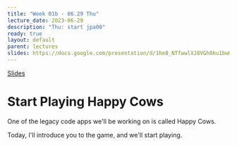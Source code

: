 ```yaml
---
title: "Week 01b - 06.29 Thu"
lecture_date: 2023-06-29
description: "Thu: start jpa00"
ready: true
layout: default
parent: lectures
slides: https://docs.google.com/presentation/d/1he8_NTfwwlXJ8VGh8ku1bwU4Ti8K72oSTNXH5_UfooQ/edit?usp=sharing
---
```


[Slides]({{page.slides}})

# Start Playing Happy Cows

One of the legacy code apps we'll be working on is called Happy Cows.

Today, I'll introduce you to the game, and we'll start playing.

